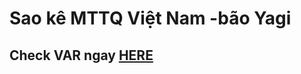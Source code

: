 # Sao kê MTTQ Việt Nam -bão Yagi

## Check VAR ngay [HERE](https://duongnhan13.github.io/Yugi-Var/web)

